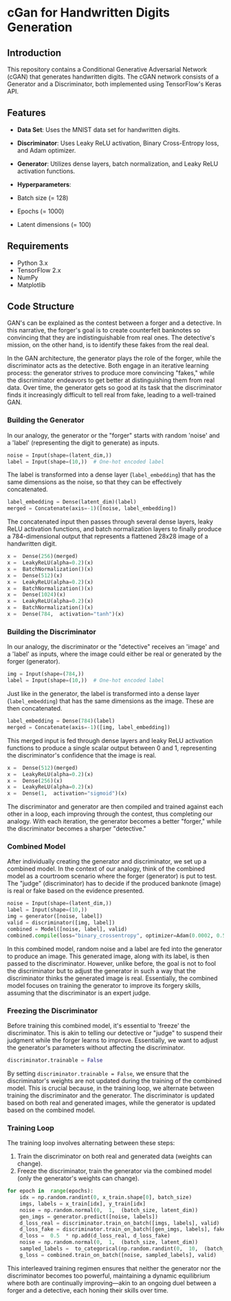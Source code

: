 # cGan for Handwritten Digits Generation

## Introduction

This repository contains a Conditional Generative Adversarial Network (cGAN) that generates handwritten digits. The cGAN network consists of a Generator and a Discriminator, both implemented using TensorFlow's Keras API.

## Features

- **Data Set**: Uses the MNIST data set for handwritten digits.

- **Discriminator**: Uses Leaky ReLU activation, Binary Cross-Entropy loss, and Adam optimizer.

- **Generator**: Utilizes dense layers, batch normalization, and Leaky ReLU activation functions.

- **Hyperparameters**:

- Batch size \(= 128\)

- Epochs \(= 1000\)

- Latent dimensions \(= 100\)

## Requirements

- Python 3.x
- TensorFlow 2.x
- NumPy
- Matplotlib

## Code Structure

GAN's can be explained as the contest between a forger and a detective. In this narrative, the forger's goal is to create counterfeit banknotes so convincing that they are indistinguishable from real ones. The detective's mission, on the other hand, is to identify these fakes from the real deal.

In the GAN architecture, the generator plays the role of the forger, while the discriminator acts as the detective. Both engage in an iterative learning process: the generator strives to produce more convincing "fakes," while the discriminator endeavors to get better at distinguishing them from real data. Over time, the generator gets so good at its task that the discriminator finds it increasingly difficult to tell real from fake, leading to a well-trained GAN.

### Building the Generator

In our analogy, the generator or the "forger" starts with random 'noise' and a 'label' (representing the digit to generate) as inputs.

```python
noise = Input(shape=(latent_dim,))
label = Input(shape=(10,))  # One-hot encoded label
```

The label is transformed into a dense layer (`label_embedding`) that has the same dimensions as the noise, so that they can be effectively concatenated.

```python
label_embedding = Dense(latent_dim)(label)
merged = Concatenate(axis=-1)([noise, label_embedding])
```

The concatenated input then passes through several dense layers, leaky ReLU activation functions, and batch normalization layers to finally produce a 784-dimensional output that represents a flattened 28x28 image of a handwritten digit.

```python
x =  Dense(256)(merged)
x =  LeakyReLU(alpha=0.2)(x)
x =  BatchNormalization()(x)
x =  Dense(512)(x)
x =  LeakyReLU(alpha=0.2)(x)
x =  BatchNormalization()(x)
x =  Dense(1024)(x)
x =  LeakyReLU(alpha=0.2)(x)
x =  BatchNormalization()(x)
x =  Dense(784,  activation="tanh")(x)
```

### Building the Discriminator

In our analogy, the discriminator or the "detective" receives an 'image' and a 'label' as inputs, where the image could either be real or generated by the forger (generator).

```python
img = Input(shape=(784,))
label = Input(shape=(10,))  # One-hot encoded label
```

Just like in the generator, the label is transformed into a dense layer (`label_embedding`) that has the same dimensions as the image. These are then concatenated.

```python
label_embedding = Dense(784)(label)
merged = Concatenate(axis=-1)([img, label_embedding])
```

This merged input is fed through dense layers and leaky ReLU activation functions to produce a single scalar output between 0 and 1, representing the discriminator's confidence that the image is real.

```python
x =  Dense(512)(merged)
x =  LeakyReLU(alpha=0.2)(x)
x =  Dense(256)(x)
x =  LeakyReLU(alpha=0.2)(x)
x =  Dense(1,  activation="sigmoid")(x)
```

The discriminator and generator are then compiled and trained against each other in a loop, each improving through the contest, thus completing our analogy. With each iteration, the generator becomes a better "forger," while the discriminator becomes a sharper "detective."

### Combined Model

After individually creating the generator and discriminator, we set up a combined model. In the context of our analogy, think of the combined model as a courtroom scenario where the forger (generator) is put to test. The "judge" (discriminator) has to decide if the produced banknote (image) is real or fake based on the evidence presented.

```python
noise = Input(shape=(latent_dim,))
label = Input(shape=(10,))
img = generator([noise, label])
valid = discriminator([img, label])
combined = Model([noise, label], valid)
combined.compile(loss="binary_crossentropy", optimizer=Adam(0.0002, 0.5))
```

In this combined model, random noise and a label are fed into the generator to produce an image. This generated image, along with its label, is then passed to the discriminator. However, unlike before, the goal is not to fool the discriminator but to adjust the generator in such a way that the discriminator thinks the generated image is real. Essentially, the combined model focuses on training the generator to improve its forgery skills, assuming that the discriminator is an expert judge.

### Freezing the Discriminator

Before training this combined model, it's essential to 'freeze' the discriminator. This is akin to telling our detective or "judge" to suspend their judgment while the forger learns to improve. Essentially, we want to adjust the generator's parameters without affecting the discriminator.

```python
discriminator.trainable = False
```

By setting `discriminator.trainable = False`, we ensure that the discriminator's weights are not updated during the training of the combined model. This is crucial because, in the training loop, we alternate between training the discriminator and the generator. The discriminator is updated based on both real and generated images, while the generator is updated based on the combined model.

### Training Loop

The training loop involves alternating between these steps:

1.  Train the discriminator on both real and generated data (weights can change).
2.  Freeze the discriminator, train the generator via the combined model (only the generator's weights can change).

```python
for epoch in  range(epochs):
	idx = np.random.randint(0, x_train.shape[0], batch_size)
	imgs, labels = x_train[idx], y_train[idx]
	noise = np.random.normal(0,  1,  (batch_size, latent_dim))
	gen_imgs = generator.predict([noise, labels])
	d_loss_real = discriminator.train_on_batch([imgs, labels], valid)
	d_loss_fake = discriminator.train_on_batch([gen_imgs, labels], fake)
	d_loss =  0.5  * np.add(d_loss_real, d_loss_fake)
	noise = np.random.normal(0,  1,  (batch_size, latent_dim))
	sampled_labels =  to_categorical(np.random.randint(0,  10,  (batch_size,  1)),  num_classes=10)
	g_loss = combined.train_on_batch([noise, sampled_labels], valid)
```

This interleaved training regimen ensures that neither the generator nor the discriminator becomes too powerful, maintaining a dynamic equilibrium where both are continually improving—akin to an ongoing duel between a forger and a detective, each honing their skills over time.

